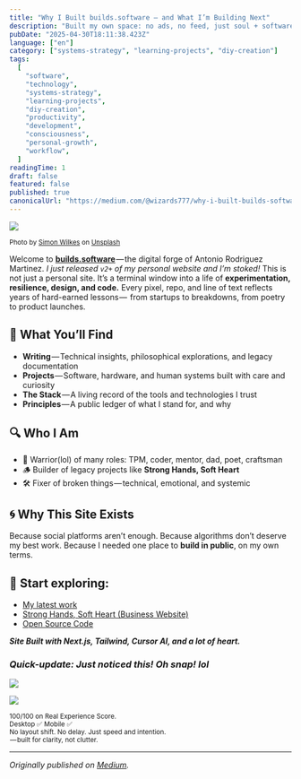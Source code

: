 ```yaml
---
title: "Why I Built builds.software — and What I’m Building Next"
description: "Built my own space: no ads, no feed, just soul + software. A digital forge for legacy, code, and craft. Welcome to builds.software."
pubDate: "2025-04-30T18:11:38.423Z"
language: ["en"]
category: ["systems-strategy", "learning-projects", "diy-creation"]
tags:
  [
    "software",
    "technology",
    "systems-strategy",
    "learning-projects",
    "diy-creation",
    "productivity",
    "development",
    "consciousness",
    "personal-growth",
    "workflow",
  ]
readingTime: 1
draft: false
featured: false
published: true
canonicalUrl: "https://medium.com/@wizards777/why-i-built-builds-software-and-what-im-building-next-8e9cda2c5043"
---
```


![](https://cdn-images-1.medium.com/max/800/0*U4TRECnXiDzuJhe4)

<small>Photo by [Simon Wilkes](https://unsplash.com/@simonfromengland?utm_source=medium&utm_medium=referral) on [Unsplash](https://unsplash.com?utm_source=medium&utm_medium=referral)</small>

Welcome to <a href="https://builds.software" target="_blank">**builds.software**</a> — the digital forge of Antonio Rodriguez Martinez. _I just released `v2+` of my personal website and I’m stoked!_ This is not just a personal site. It’s a terminal window into a life of **experimentation, resilience, design, and code.** Every pixel, repo, and line of text reflects years of hard-earned lessons —  from startups to breakdowns, from poetry to product launches.

## 🧠 What You’ll Find

- **Writing** — Technical insights, philosophical explorations, and legacy documentation
- **Projects** — Software, hardware, and human systems built with care and curiosity
- **The Stack** — A living record of the tools and technologies I trust
- **Principles** — A public ledger of what I stand for, and why

## 🔍 Who I Am

- 🐺 Warrior(lol) of many roles: TPM, coder, mentor, dad, poet, craftsman
- 🪵 Builder of legacy projects like **Strong Hands, Soft Heart**
- 🛠️ Fixer of broken things — technical, emotional, and systemic

## 🌀 Why This Site Exists

Because social platforms aren’t enough. Because algorithms don’t deserve my best work. Because I needed one place to **build in public**, on my own terms.

## 🧭 Start exploring:

- [My latest work](https://builds.software/?utm_source=medium&utm_medium=article&utm_campaign=build-launch)
- [Strong Hands, Soft Heart (Business Website)](https://stronghandssoftheart.com/?utm_source=medium&utm_medium=article&utm_campaign=build-launch)
- [Open Source Code](https://github.com/antoniwan/antonio-builds-software)

**_Site Built with Next.js, Tailwind, Cursor AI, and a lot of heart._**

### _Quick-update: Just noticed this! Oh snap! lol_

![](https://cdn-images-1.medium.com/max/600/1*MbfQlHXcWa4i7mJayu_rMw.jpeg)

![](https://cdn-images-1.medium.com/max/600/1*UGqAcZ0vaPOe3xIF882TRg.jpeg)

<small>100/100 on Real Experience Score.<br> Desktop ✅ Mobile ✅<br> No layout shift. No delay. Just speed and intention.<br> — built for clarity, not clutter.</small>

---

_Originally published on [Medium](https://medium.com/@wizards777/why-i-built-builds-software-and-what-im-building-next-8e9cda2c5043)._
